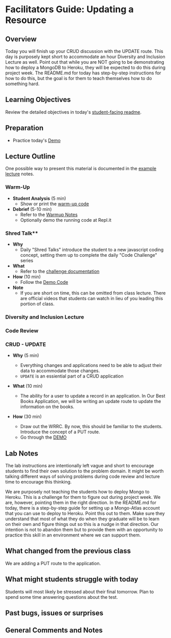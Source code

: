 # Facilitators Guide: Updating a Resource

## Overview

Today you will finish up your CRUD discussion with the UPDATE route. This day is purposely kept short to accommodate an hour Diversity and Inclusion Lecture as well. Point out that while you are NOT going to be demonstrating how to deploy a MongoDB to Heroku, they will be expected to do this during project week. The README.md for today has step-by-step instructions for how to do this, but the goal is for them to teach themselves how to do something hard.

## Learning Objectives

Review the detailed objectives in today's [student-facing readme](../README.md).

## Preparation

- Practice today's [Demo](../demo)

## Lecture Outline

One possible way to present this material is documented in the [example lecture](./LECTURE-EXAMPLE.md) notes.

### Warm-Up

- **Student Analysis** (5 min)
  - Show or print the [warm-up code](../warm-up/warm-up.md)
- **Debrief** (5-10 min)
  - Refer to the [Warmup Notes](../warm-up/NOTES.md)
  - Optionally demo the running code at Repl.it

### Shred Talk**

- **Why**
  - Daily "Shred Talks" introduce the student to a new javascript coding concept, setting them up to complete the daily "Code Challenge" series
- **What**
  - Refer to the [challenge documentation](../challenges/README.md)
- **How** (10 min)
  - Follow the [Demo Code](../challenges/DEMO.md)
- **Note**
  - If you are short on time, this can be omitted from class lecture. There are official videos that students can watch in lieu of you leading this portion of class.

### Diversity and Inclusion Lecture

### Code Review

### CRUD - UPDATE

- **Why** (5 min)
  - Everything changes and applications need to be able to adjust their data to accommodate those changes. 
  - `UPDATE` is an essiential part of a CRUD application

- **What** (10 min)
  - The ability for a user to update a record in an application. In Our Best Books Application, we will be writing an update route to update the information on the books. 

- **How** (30 min)
  - Draw out the WRRC. By now, this should be familiar to the students. Introduce the concept of a PUT route. 
  - Go through the [DEMO](../demo)

## Lab Notes

The lab instructions are intentionally left vague and short to encourage students to find their own solution to the problem domain. It might be worth talking different ways of solving problems during code review and lecture time to encourage this thinking.

We are purposely not teaching the students how to deploy Mongo to Heroku. This is a challenge for them to figure out during project week. We are, however, pointing them in the right direction. In the README.md for today, there is a step-by-step guide for setting up a Mongo-Atlas account that you can use to deploy to Heroku. Point this out to them. Make sure they understand that most of what they do when they graduate will be to learn on their own and figure things out so this is a nudge in that direction. Our intention is not to abandon them but to provide them with an opportunity to practice this skill in an environment where we can support them.

## What changed from the previous class

We are adding a PUT route to the application.

## What might students struggle with today

Students will most likely be stressed about their final tomorrow. Plan to spend some time answering questions about the test.

## Past bugs, issues or surprises

## General Comments and Notes

